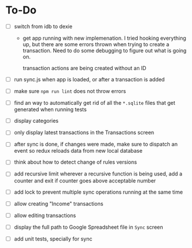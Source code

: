 # To-Do

- [ ] switch from idb to dexie

  - get app running with new implemenation.
    I tried hooking everything up, but there are some errors thrown when trying to create a transaction.
    Need to do some debugging to figure out what is going on.

    transaction actions are being created without an ID

- [ ] run sync.js when app is loaded, or after a transaction is added
- [ ] make sure `npm run lint` does not throw errors
- [ ] find an way to automatically get rid of all the `*.sqlite` files that get generated when running tests
- [ ] display categories
- [ ] only display latest transactions in the Transactions screen
- [ ] after sync is done, if changes were made, make sure to dispatch an event so redux reloads data from new local database
- [ ] think about how to detect change of rules versions
- [ ] add recursive limit
      wherever a recursive function is being used, add a counter and exit if counter goes above acceptable number
- [ ] add lock to prevent multiple sync operations running at the same time
- [ ] allow creating "Income" transactions
- [ ] allow editing transactions
- [ ] display the full path to Google Spreadsheet file in `Sync` screen
- [ ] add unit tests, specially for sync
